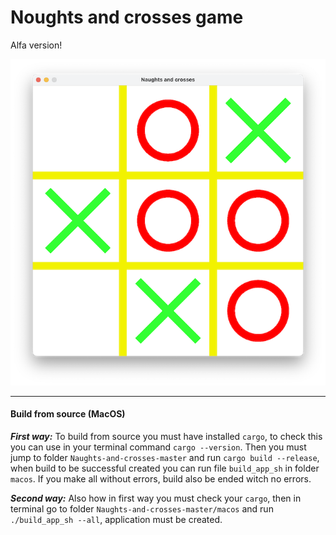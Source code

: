 # Noughts and crosses game

Alfa version!

![Noughts and crosses](/pictures/n_and_c.png "Noughts and crosses")

---
#### Build from source (MacOS)

***First way:***
To build from source you must have installed `cargo`,
to check this you can use in your terminal command `cargo --version`.
Then you must jump to folder `Naughts-and-crosses-master` and run 
`cargo build --release`, when build to be successful created you can run file `build_app_sh` in folder `macos`. If you make all without errors, build also be ended witch no errors.

***Second way:***
Also how in first way you must check your `cargo`, then
in terminal go to folder `Naughts-and-crosses-master/macos` and run `./build_app_sh --all`, application must be created.